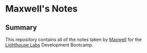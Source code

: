 # Maxwell's Notes

## Summary

This repository contains all of the notes taken by [Maxwell](https://github.com/Mveer100) for the [Lighthouse Labs](https://www.lighthouselabs.ca/) Development Bootcamp.